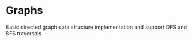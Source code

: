 Graphs
======

Basic directed graph data structure implementation and support DFS and BFS traversals
